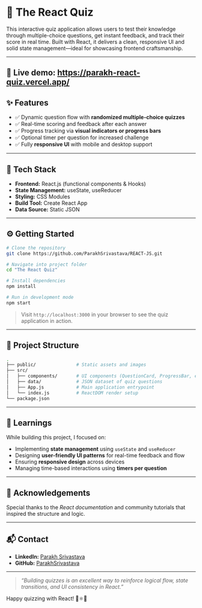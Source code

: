 # 📘 The React Quiz

This interactive quiz application allows users to test their knowledge through multiple-choice questions, get instant feedback, and track their score in real time. Built with React, it delivers a clean, responsive UI and solid state management—ideal for showcasing frontend craftsmanship.

---

## 🗼️ Live demo: https://parakh-react-quiz.vercel.app/
## ✨ Features

- ✅ Dynamic question flow with **randomized multiple-choice quizzes**  
- ✅ Real-time scoring and feedback after each answer  
- ✅ Progress tracking via **visual indicators or progress bars**  
- ✅ Optional timer per question for increased challenge  
- ✅ Fully **responsive UI** with mobile and desktop support  

---

## 🧰 Tech Stack

- **Frontend:** React.js (functional components & Hooks)  
- **State Management:** useState, useReducer  
- **Styling:** CSS Modules  
- **Build Tool:** Create React App  
- **Data Source:** Static JSON

---

## ⚙️ Getting Started

```bash
# Clone the repository
git clone https://github.com/ParakhSrivastava/REACT-JS.git

# Navigate into project folder
cd "The React Quiz"

# Install dependencies
npm install

# Run in development mode
npm start
```

> Visit `http://localhost:3000` in your browser to see the quiz application in action.

---

## 📁 Project Structure

```bash
.
├── public/               # Static assets and images
├── src/
│   ├── components/       # UI components (QuestionCard, ProgressBar, etc.)
│   ├── data/             # JSON dataset of quiz questions
│   ├── App.js            # Main application entrypoint
│   └── index.js          # ReactDOM render setup
└── package.json
```

---

## 📖 Learnings

While building this project, I focused on:

- Implementing **state management** using `useState` and `useReducer`  
- Designing **user-friendly UI patterns** for real-time feedback and flow  
- Ensuring **responsive design** across devices  
- Managing time-based interactions using **timers per question**

---

## 🙌 Acknowledgements

Special thanks to the *React documentation* and community tutorials that inspired the structure and logic.

---

## 📬 Contact

* **LinkedIn:** [Parakh Srivastava](https://linkedin.com/in/psri99)  
* **GitHub:** [ParakhSrivastava](https://github.com/ParakhSrivastava)

---

> *“Building quizzes is an excellent way to reinforce logical flow, state transitions, and UI consistency in React.”*

Happy quizzing with React! 🚀⚛️🧠
